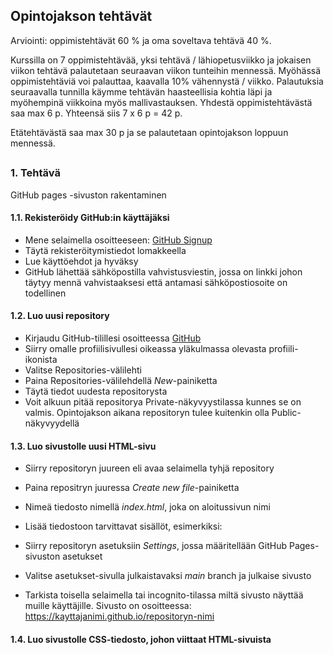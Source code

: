 ## Opintojakson tehtävät

Arviointi: oppimistehtävät 60 % ja oma soveltava tehtävä 40 %.

Kurssilla on 7 oppimistehtävää, yksi tehtävä / lähiopetusviikko ja jokaisen viikon tehtävä palautetaan seuraavan viikon tunteihin mennessä. Myöhässä oppimistehtäviä voi palauttaa, kaavalla 10% vähennystä / viikko. Palautuksia seuraavalla tunnilla käymme tehtävän haasteellisia kohtia läpi ja myöhempinä viikkoina myös mallivastauksen. Yhdestä oppimistehtävästä saa max 6 p.  Yhteensä siis 7 x 6 p = 42 p.

Etätehtävästä saa max 30 p ja se palautetaan opintojakson loppuun mennessä.

##

### 1. Tehtävä

GitHub pages -sivuston rakentaminen

#### 1.1. Rekisteröidy GitHub:in käyttäjäksi
- Mene selaimella osoitteeseen: [GitHub Signup](https://github.com/signup)
- Täytä rekisteröitymistiedot lomakkeella
- Lue käyttöehdot ja hyväksy
- GitHub lähettää sähköpostilla vahvistusviestin, jossa on linkki johon täytyy mennä vahvistaaksesi että antamasi sähköpostiosoite on todellinen

#### 1.2. Luo uusi repository 
- Kirjaudu GitHub-tilillesi osoitteessa [GitHub](https://github.com)
- Siirry omalle profiilisivullesi oikeassa yläkulmassa olevasta profiili-ikonista
- Valitse Repositories-välilehti
- Paina Repositories-välilehdellä _New_-painiketta
- Täytä tiedot uudesta repositorysta
- Voit alkuun pitää repositorya Private-näkyvyystilassa kunnes se on valmis. Opintojakson aikana repositoryn tulee kuitenkin olla Public-näkyvyydellä

#### 1.3. Luo sivustolle uusi HTML-sivu
- Siirry repositoryn juureen eli avaa selaimella tyhjä repository
- Paina repositryn juuressa _Create new file_-painiketta
- Nimeä tiedosto nimellä _index.html_, joka on aloitussivun nimi
- Lisää tiedostoon tarvittavat sisällöt, esimerkiksi:

- Siirry repositoryn asetuksiin _Settings_, jossa määritellään GitHub Pages-sivuston asetukset
- Valitse asetukset-sivulla julkaistavaksi _main_ branch ja julkaise sivusto
- Tarkista toisella selaimella tai incognito-tilassa miltä sivusto näyttää muille käyttäjille. Sivusto on osoitteessa: https://kayttajanimi.github.io/repositoryn-nimi

#### 1.4. Luo sivustolle CSS-tiedosto, johon viittaat HTML-sivuista
